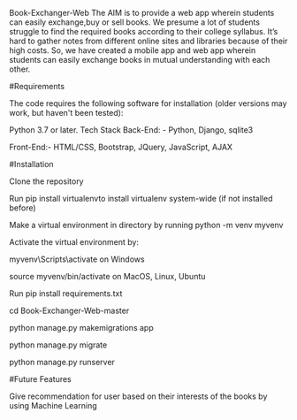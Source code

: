 
Book-Exchanger-Web
The AIM is to provide a web app wherein students can easily exchange,buy or sell books. We presume a lot of students struggle to find the required books according to their college syllabus. It’s hard to gather notes from different online sites and libraries because of their high costs. So, we have created a mobile app and web app wherein students can easily exchange books in mutual understanding with each other.




#Requirements

The code requires the following software for installation (older versions may work, but haven't been tested):

Python 3.7 or later.
Tech Stack
Back-End: - Python, Django, sqlite3

Front-End:- HTML/CSS, Bootstrap, JQuery, JavaScript, AJAX




#Installation

Clone the repository

Run pip install virtualenvto install virtualenv system-wide (if not installed before)

Make a virtual environment in directory by running python -m venv myvenv

Activate the virtual environment by:

myvenv\Scripts\activate on Windows

source myvenv/bin/activate on MacOS, Linux, Ubuntu

Run pip install requirements.txt

cd Book-Exchanger-Web-master

python manage.py makemigrations app

python manage.py migrate

python manage.py runserver




#Future Features

Give recommendation for user based on their interests of the books by using Machine Learning
